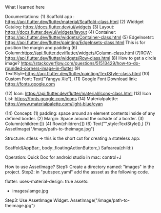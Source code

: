 What I learned here

Documentations:
(1) Scaffold app : https://api.flutter.dev/flutter/material/Scaffold-class.html
(2) Widdget Catalog: https://docs.flutter.dev/ui/widgets
(3) Layout: https://docs.flutter.dev/ui/widgets/layout
(4) Container: https://api.flutter.dev/flutter/widgets/Container-class.html
(5) EdgeInsetst: https://api.flutter.dev/flutter/painting/EdgeInsets-class.html 
This is for position the margin and padding
(6) Column:https://api.flutter.dev/flutter/widgets/Column-class.html
(7)ROW: https://api.flutter.dev/flutter/widgets/Row-class.html
(8) How to get a circle image? https://stackoverflow.com/questions/51513429/how-to-do-rounded-corners-image-in-flutter
(9) TextStyle:https://api.flutter.dev/flutter/painting/TextStyle-class.html
(10) Custom Font: Text("Yangyu Xie"),
(11) Google Font Download link: https://fonts.google.com

(12) Icon: https://api.flutter.dev/flutter/material/Icons-class.html
(13) Icon List: https://fonts.google.com/icons
(14) Materialpalette: https://www.materialpalette.com/light-blue/cyan

(14)
Concept:
(1) padding: space around an element contents inside of any defined border.
(2) Margin: Space around the outside of a border.
(3) Column(children:[])
(4) Row(children:[])
(6) Text("",style:TextStyle(),)
(7) AssetImage("/image/path-to-theimage.jpg")


Structure:
stless -> this is the short cut for creating a stateless app:

Scaffold(AppBar:, body:,floatingActionButton:,)
Safearea(child:)


Operation: 
Quick Doc for android studio in mac: control+J

How to use AssetImage?
Step1: Create a directory named: "images" in the project.
Step2: in "pubspec.yaml"  add the assset as the following code.

flutter:
uses-material-design: true
assets:
- images/iamge.jpg

Step3: Use AssetImage Widget.
AssetImage("/image/path-to-theimage.jpg")